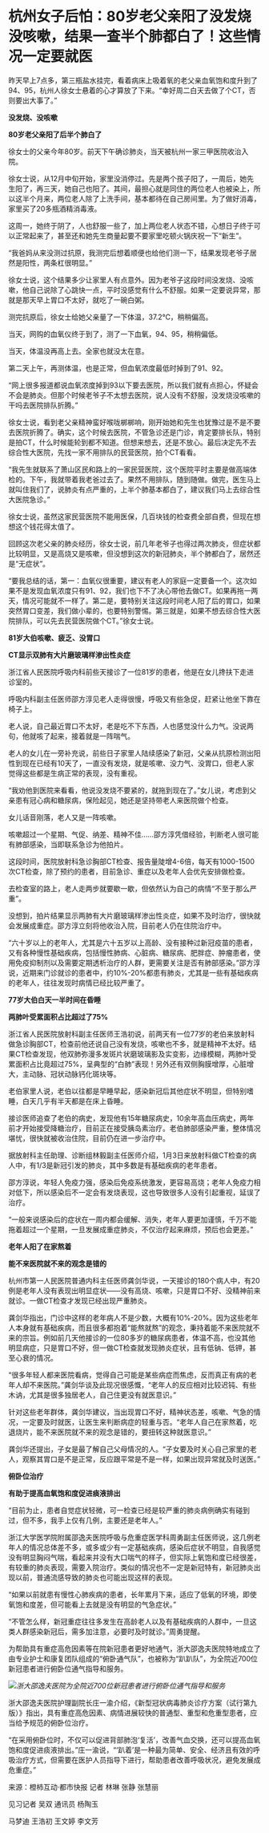 # 杭州女子后怕：80岁老父亲阳了没发烧没咳嗽，结果一查半个肺都白了！这些情况一定要就医

昨天早上7点多，第三瓶盐水挂完，看着病床上吸着氧的老父亲血氧饱和度升到了94、95，杭州人徐女士悬着的心才算放了下来。“幸好周二白天去做了个CT，否则要出大事了。”

**没发烧、没咳嗽**

**80岁老父亲阳了后半个肺白了**

徐女士的父亲今年80岁。前天下午确诊肺炎，当天被杭州一家三甲医院收治入院。

徐女士说，从12月中旬开始，家里没消停过。先是两个孩子阳了，一周后，她先生阳了，再三天，她自己也阳了。其间，最担心就是同住的两位老人也被染上，所以这半个月来，两位老人除了上洗手间，基本都待在自己房间里。为了做好消毒，家里买了20多瓶酒精消毒液。

这周一，她终于阴了，人也舒服一些了，加上两位老人状态不错，心想日子终于可以正常起来了，甚至还和她先生商量起要不要家里吃顿火锅庆祝一下“新生”。

“我爸妈从来没测过抗原，我测完后想着顺便也给他们测一下，结果发现老爷子居然是阳性，两条杠很明显。”

徐女士说，这个结果多少让家里人有点意外。因为老爷子这段时间没发烧、没咳嗽，他自己说除了心跳快一点，平时没感觉有什么不舒服。如果一定要说异常，那就是那天早上胃口不太好，就吃了一碗白粥。

测完抗原后，徐女士给她父亲量了一下体温，37.2℃，稍稍偏高。

当天，网购的血氧仪终于到了，测了一下血氧，94、95，稍稍偏低。

当天，体温没再高上去。全家也就没太在意。

第二天上午，再测体温，也是正常，但血氧浓度最低时掉到了91、92。

“网上很多报道都说血氧浓度掉到93以下要去医院，所以我们就有点担心，怀疑会不会是肺炎。但那个时候老爷子不太想去医院，说人没有不舒服，没发烧没咳嗽的干吗去医院排队折腾。”

徐女士说，看到老父亲精神蛮好喉咙梆梆响，刚开始她和先生也犹豫过是不是不要去医院折腾了。确实，这个时候去医院，不管急诊还是门诊，肯定要排长队，特别是拍CT，什么时候能轮到都不知道。但想来想去，还是不放心。最后决定先不去综合性大医院，先找一家不用排队的民营医院，拍个CT看看。

“我先生就联系了萧山区民和路上的一家民营医院，这个医院平时主要是做高端体检的。下午，我就带着我老爸过去了。果然不用排队，随到随做。做完，医生马上就叫住我们了，说肺炎有点严重的，上半个肺基本都白了，建议我们马上去综合性大医院急诊。”

徐女士说，虽然这家民营医院不能用医保，几百块钱的检查费全部自费，但现在想想这个钱花得太值了。

回顾这次老父亲的肺炎经历，徐女士说，前几年老爷子也得过两次肺炎，但症状都比较明显，又是高烧又是咳嗽，但没想到这次的新冠肺炎，半个肺都白了，居然还是“无症状”。

“要我总结的话，第一：血氧仪很重要，建议有老人的家庭一定要备一个。这次如果不是发现血氧浓度只有91、92，我们也下不了决心带他去做CT。如果再拖一两天，情况可能就不一样了。第二是，要特别关注这段时间老人阳了后的胃口，如果突然胃口变差，我们做小辈的，也要特别警惕。第三就是，如果不想去综合性大医院排队，可以先去民营医院做个CT。”徐女士说。

**81岁大伯咳嗽、疲乏、没胃口**

**CT显示双肺有大片磨玻璃样渗出性炎症**

浙江省人民医院呼吸内科前些天接诊了一位81岁的患者，他是在女儿搀扶下走进诊室的。

呼吸内科副主任医师邵方淳见老人走得很慢，呼吸又有些急促，赶紧让他坐下靠在椅子上。

老人说，自己最近胃口不太好，老是吃不下东西，人也感觉没什么力气。没说两句，他就咳了起来，接着就是一阵喘气。

老人的女儿在一旁补充说，前些日子家里人陆续感染了新冠，父亲从抗原检测出阳性到现在已经有10天了，一直没有发烧，就是咳嗽、没力气、没胃口，但老人家觉得这些都是生病正常的表现，没有重视。

“我劝他到医院来看看，他说没发烧不要紧的，就拖到现在了。”女儿说，考虑到父亲患有冠心病和糖尿病，保险起见，她还是坚持带老人来医院做个检查。

女儿话音刚落，老人又是一阵咳嗽。

咳嗽超过一个星期、气促、纳差、精神不佳……邵方淳凭借经验，判断老人很可能有肺部感染，当即联系急诊为他拍片。

这段时间，医院放射科急诊胸部CT检查、报告量陡增4-6倍，每天有1000-1500次CT检查，除了预约的患者，目前急诊、重症以及老年人会优先安排做检查。

去检查室的路上，老人走两步就要歇一歇，但依然认为自己的病情“不至于那么严重”。

没想到，拍片结果显示两肺有大片磨玻璃样渗出性炎症，如果不及时治疗，很快就会发展成重症。邵方淳立刻将他收治入院，目前老人仍在住院治疗中。

“六十岁以上的老年人，尤其是六十五岁以上高龄、没有接种过新冠疫苗的患者，又有各种慢性基础疾病，包括慢性肺病、心脏病、糖尿病、肥胖症、肿瘤患者，使用免疫抑制剂以及需要定期透析治疗的人群，更需要关注是否有肺部感染。”邵方淳说，近期来门诊就诊的患者中，约10%-20%都患有肺炎，尤其是一些有基础疾病的老年人，往往发现时病情已经比较严重了。

**77岁大伯白天一半时间在昏睡**

**两肺叶受累面积占比超过了75%**

浙江省人民医院放射科副主任医师王浩初说，前两天有一位77岁的老伯来放射科做急诊胸部CT，检查前他还说自己没有发烧，咳嗽也不多，就是精神不太好。结果CT检查发现，他双肺弥漫多发斑片状磨玻璃影及实变影，边缘模糊，两肺叶受累面积占比竟超过75%，呈典型的“白肺”表现！另外还有双侧胸膜增厚，心脏增大，主动脉、冠状动脉钙化斑块等。

老伯家里人说，老伯以往都是早睡早起，感染新冠后其他症状不明显，但特别嗜睡，白天几乎有半天都是在床上昏睡。

接诊医师追查了老伯的病史，发现他有15年糖尿病史，10余年高血压病史，两年前才开始接受降糖治疗，目前正在接受胰岛素治疗。老伯肺部感染严重，整体情况堪忧，很快就被收治住院，目前仍在进一步治疗中。

据放射科主任助理、诊断组林毅副主任医师介绍，1月3日来放射科做CT检查的病人中，有1/3是新冠引发的肺炎，其中多数是有基础疾病的老年患者。

邵方淳说，年轻人免疫力强，感染后免疫系统激发，更容易高烧；老年人免疫力相对低下，所以感染后不一定会有发烧表现，这也导致很多人没有引起重视，延误了治疗。

“一般来说感染后的症状在一周内都会缓解、消失，老年人要更加谨慎，千万不能拖着超过一个星期，一旦发展成重症肺炎，不仅治疗起来麻烦，预后也会更差。”

**老年人阳了在家熬着**

**能不来医院就不来的观念是错的**

杭州市第一人民医院普通内科主任医师龚剑华说，一天接诊的180个病人中，有20例是老年人没有表现出明显症状——没有高烧、咳嗽，只是胃口不好、没精神前来就诊。一做CT检查才发现已经出现严重肺炎。

龚剑华指出，门诊中这样的老年病人不是少数，大概有10%-20%。因为这些老年人本身就有基础疾病，而且很多都抱着“能熬就熬”的观念，秉持着能不来医院就不来的宗旨。例如前几天他接诊的一位80多岁的糖尿病患者，体温不高，也没其他明显病症，只是胃口不好，但一做CT检查就发现肺炎症状，且有低钠、低钾，甚至心衰的情况。

“很多年轻人都来医院看病，觉得自己可能是某些病症而焦虑，反而真正有病的老年人却不来医院。”龚剑华谈及此现况很感慨，“老年人的反应相对比较迟钝、有些木讷，尤其是很多独居老人，自己住更没有就医意识。”

针对这些老年群体，龚剑华建议，当出现胃口不好，精神状态差，咳嗽、气急的情况，一定要及时就医，让医生来判断病症的轻重与否。“老年人自己在家熬着，吃退烧片，能不来医院就不来的观念是错的，要扭转这种就医意识。”

龚剑华还提出，子女是最了解自己父母情况的人。“子女要及时关心自己家里的老人，观察其胃口是不是正常，反应跟平常是不是一样，如果出现异常就及时送医。”

**俯卧位治疗**

**有助于提高血氧饱和度促进痰液排出**

“目前为止，患者自觉症状轻微，可一检查已经是较严重的肺炎病例确实有碰到过，但不多，我手上仅有几例，主要还是老年人。”

浙江大学医学院附属邵逸夫医院呼吸与危重症医学科周勇副主任医师说，这几例老年人的情况总体差不多，或多或少有一定基础疾病，感染后症状不明显，自我感觉没有明显胸闷气喘，看起来并没有大口喘气的样子，但实际上氧饱和度已经很差，有较重的肺炎表现，需要入院治疗。类似的情况也不一定是新冠特有，新冠肺炎出现以前，普通流感导致的肺炎也可能出现这样的表现。

“如果以前就患有慢性心肺疾病的患者，长年累月下来，适应了低氧的环境，即使氧饱和度差，但可能看上去就是没有明显的气急症状。”

“不管怎么样，新冠重症往往多发生在高龄老人以及有基础疾病的人群中，一旦这类人群感染新冠后，需多加注意，必要时及时就诊。”周勇提醒。

为帮助具有重症高危因素等在院新冠患者更好地通气，浙大邵逸夫医院特地成立了由专业护士和康复团队组成的“俯卧通气队”，也被称为“趴趴队”，为全院近700位新冠患者进行俯卧位通气指导和服务。

![](https://inews.gtimg.com/newsapp_bt/0/15594389991/1000)_浙大邵逸夫医院为全院近700位新冠患者进行俯卧位通气指导和服务_

浙大邵逸夫医院护理副院长庄一渝介绍，《新型冠状病毒肺炎诊疗方案（试行第九版）》指出，具有重症高危因素、病情进展较快的普通型、重型和危重型患者，应当给予规范的俯卧位治疗。

“在采用俯卧位时，不仅可以促进背部肺泡‘复活’，改善气血交换，还可以提高血氧饱和度促进痰液排出。”庄一渝说，“‘趴着’是一种最为简单、安全、经济且有效的呼吸治疗方式，但需要在医护人员指导下进行，帮助患者改善呼吸状况，避免发展成危重症。”

来源：橙柿互动·都市快报 记者 林琳 张静 张慧丽

见习记者 吴双 通讯员 杨陶玉

马梦迪 王浩初 王文婷 李文芳

